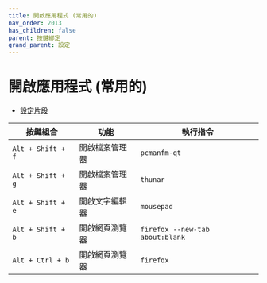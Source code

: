 ```yaml
---
title: 開啟應用程式 (常用的)
nav_order: 2013
has_children: false
parent: 按鍵綁定
grand_parent: 設定
---
```



# 開啟應用程式 (常用的)

* [設定片段](https://github.com/samwhelp/note-about-bspwm/blob/gh-pages/_demo/config/bspwm-config/main/config/bspwm/share/gen/sxhkd-gen-rc/Section/Keybind/Application/LaunchFavorite.conf)

| 按鍵組合          | 功能           | 執行指令     |
| ----------------- | -------------- | ------------ |
| `Alt + Shift + f` | 開啟檔案管理器 | `pcmanfm-qt` |
| `Alt + Shift + g` | 開啟檔案管理器 | `thunar`     |
| `Alt + Shift + e` | 開啟文字編輯器 | `mousepad`   |
| `Alt + Shift + b` | 開啟網頁瀏覽器 | `firefox --new-tab about:blank`    |
| `Alt + Ctrl + b` | 開啟網頁瀏覽器 | `firefox`    |
